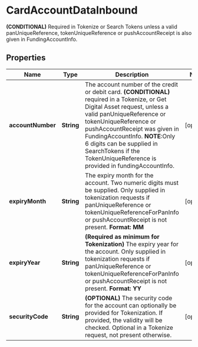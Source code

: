 

# CardAccountDataInbound

**(CONDITIONAL)** Required in Tokenize or Search Tokens unless a valid panUniqueReference, tokenUniqueReference or pushAccountReceipt is also given in FundingAccountInfo. 

## Properties

| Name | Type | Description | Notes |
|------------ | ------------- | ------------- | -------------|
|**accountNumber** | **String** | The account number of the credit or debit card. **(CONDITIONAL)** required in a Tokenize, or Get Digital Asset request, unless a valid panUniqueReference or tokenUniqueReference or pushAccountReceipt was given in FundingAccountInfo. **NOTE**:Only 6 digits can be supplied in SearchTokens if the TokenUniqueReference is provided in fundingAccountInfo.  |  [optional] |
|**expiryMonth** | **String** | The expiry month for the account. Two numeric digits must be supplied. Only supplied in tokenization requests if panUniqueReference or tokenUniqueReferenceForPanInfo or pushAccountReceipt is not present. **Format: MM**  |  [optional] |
|**expiryYear** | **String** | **(Required as minimum for Tokenization)** The expiry year for the account. Only supplied in tokenization requests if panUniqueReference or tokenUniqueReferenceForPanInfo or pushAccountReceipt is not present. **Format: YY**  |  [optional] |
|**securityCode** | **String** | **(OPTIONAL)** The security code for the account can optionally be provided for Tokenization. If provided, the validity will be checked. Optional in a Tokenize request, not present otherwise.  |  [optional] |



